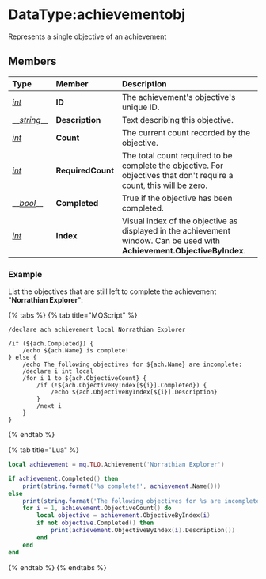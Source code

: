 # DataType:achievementobj

Represents a single objective of an achievement

## Members

| **Type** | **Member** | **Description** |
| :--- | :--- | :--- |
| [_int_](datatype-int.md) | **ID** | The achievement's objective's unique ID. |
| \_\_[_string_](datatype-string.md)\_\_ | **Description** | Text describing this objective. |
| [_int_](datatype-int.md) | **Count** | The current count recorded by the objective. |
| [_int_](datatype-int.md) | **RequiredCount** | The total count required to be complete the objective. For objectives that don't require a count, this will be zero. |
| \_\_[_bool_](datatype-bool.md)\_\_ | **Completed** | True if the objective has been completed. |
| [_int_](datatype-int.md) | **Index** | Visual index of the objective as displayed in the achievement window. Can be used with **Achievement.ObjectiveByIndex**. |

### Example

List the objectives that are still left to complete the achievement "**Norrathian Explorer**":

{% tabs %}
{% tab title="MQScript" %}
```
/declare ach achievement local Norrathian Explorer

/if (${ach.Completed}) {
    /echo ${ach.Name} is complete!
} else {
    /echo The following objectives for ${ach.Name} are incomplete:
    /declare i int local
    /for i 1 to ${ach.ObjectiveCount} {
        /if (!${ach.ObjectiveByIndex[${i}].Completed}) {
            /echo ${ach.ObjectiveByIndex[${i}].Description}
        }
        /next i
    }
}
```
{% endtab %}

{% tab title="Lua" %}
```lua
local achievement = mq.TLO.Achievement('Norrathian Explorer')

if achievement.Completed() then
    print(string.format('%s complete!', achievement.Name()))
else
    print(string.format('The following objectives for %s are incomplete:', achievement.Name()))
    for i = 1, achievement.ObjectiveCount() do
        local objective = achievement.ObjectiveByIndex(i)
        if not objective.Completed() then
            print(achievement.ObjectiveByIndex(i).Description())
        end
    end
end
```
{% endtab %}
{% endtabs %}


